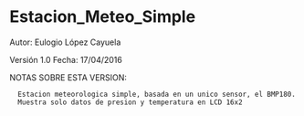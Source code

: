 # Estacion_Meteo_Simple

Autor: Eulogio López Cayuela

Versión 1.0    Fecha: 17/04/2016

NOTAS SOBRE ESTA VERSION:
      
      Estacion meteorologica simple, basada en un unico sensor, el BMP180.
      Muestra solo datos de presion y temperatura en LCD 16x2

      
